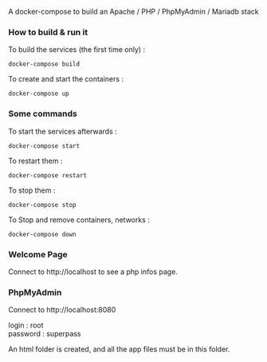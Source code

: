 A docker-compose to build an Apache / PHP / PhpMyAdmin / Mariadb stack

### How to build & run it

To build the services (the first time only) :
```
docker-compose build
```

To create and start the containers :
```
docker-compose up
```

### Some commands

To start the services afterwards :
```
docker-compose start
```

To restart them :
```
docker-compose restart
```

To stop them :
```
docker-compose stop
```

To Stop and remove containers, networks :
```
docker-compose down
```

### Welcome Page

Connect to http://localhost to see a php infos page.

### PhpMyAdmin

Connect to http://localhost:8080

login : root  
password : superpass

An html folder is created, and all the app files must be in this folder.
